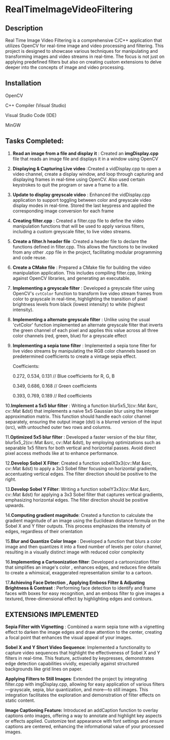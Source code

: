 # RealTimeImageVideoFiltering

## Description
Real Time Image Video Filtering is a comprehensive C/C++ application that utilizes OpenCV for real-time image and video processing and filtering. This project is designed to showcase various techniques for manipulating and transforming images and video streams in real-time. The focus is not just on applying predefined filters but also on creating custom extensions to delve deeper into the concepts of image and video processing.

## Installation

OpenCV

C++ Compiler (Visual Studio)

Visual Studio Code (IDE)

MinGW

## Tasks Completed:

1. **Read an image from a file and display it** : Created an **imgDisplay.cpp** file that reads an image file and displays it in a window using OpenCV

2. **Displaying & Capturing Live video** :Created a vidDisplay.cpp to open a video channel, create a display window, and loop through capturing and displaying frames in real-time using OpenCV. Also used certain keystrokes to quit the program or save a frame to a file.

3. **Update to display greyscale video** : Enhanced the vidDisplay.cpp application to support toggling between color and greyscale video display modes in real-time. Stored the last keypress and applied the corresponding image conversion for each frame

4. **Creating filter.cpp** : Created a filter.cpp file to define the video manipulation functions that will be used to apply various filters, including a custom greyscale filter, to live video streams.

5. **Create a filter.h header file** :Created a header file to declare the functions defined in filter.cpp. This allows the functions to be invoked from any other .cpp file in the project, facilitating modular programming and code reuse.

6. **Create a CMake file** : Prepared a CMake file for building the video manipulation application. This includes compiling filter.cpp, linking against OpenCV libraries, and generating an executable.

7. **Implementing a greyscale filter** : Developed a greyscale filter using OpenCV's `cvtColor` function to transform live video stream frames from color to grayscale in real-time, highlighting the transition of pixel brightness levels from black (lowest intensity) to white (highest intensity).
  
8. **Implementing a alternate greyscale filter** : Unlike using the usual 'cvtColor' function implemented an alternate greyscale filter that inverts the green channel of 
each pixel and applies this value across all three color channels (red, green, blue) for a greyscale effect

9. **Implementing a sepia tone filter** : Implemented a sepia tone filter for live video streams by manipulating the RGB color channels based on predetermined coefficients to create a vintage sepia effect.

   Coefficients:

   0.272, 0.534, 0.131    // Blue coefficients for R, G, B  

   0.349, 0.686, 0.168    // Green coefficients

   0.393, 0.769, 0.189    // Red coefficients

10.**Implement a 5x5 blur filter** : Writing a function blur5x5_1(cv::Mat &src, cv::Mat &dst) that implements a naive 5x5 Gaussian blur using the integer approximation matrix. This function should handle each color channel separately, ensuring the output image (dst) is a blurred version of the input (src), with untouched outer two rows and columns.

11.**Optimized 5x5 blur filter** : Developed a faster version of the blur filter, blur5x5_2(cv::Mat &src, cv::Mat &dst), by employing optimizations such as separable 1x5 filters for both vertical and horizontal passes. Avoid direct pixel access methods like at to enhance performance.

12.**Develop Sobel X Filter**: Created a function sobelX3x3(cv::Mat &src, cv::Mat &dst) to apply a 3x3 Sobel filter focusing on horizontal gradients, accentuating vertical edges. The filter direction should be positive to the right.

13.**Develop Sobel Y Filter**: Writing a function sobelY3x3(cv::Mat &src, cv::Mat &dst) for applying a 3x3 Sobel filter that captures vertical gradients, emphasizing horizontal edges. The filter direction should be positive upwards.

14.**Computing gradient magnitude**: Created a function to calculate the gradient magnitude of an image using the Euclidean distance formula on the Sobel X and Y filter outputs. This process emphasizes the intensity of edges, regardless of their orientation

15.**Blur and Quantize Color Image** : Developed a function that blurs a color image and then quantizes it into a fixed number of levels per color channel, resulting in a visually distinct image with reduced color complexity

16.**Implementing a Cartoonization filter**: Developed a cartoonization filter that simplifies an image's color , enhances edges, and reduces fine details to create a whimsical, exaggerated representation similar to a cartoon. 

17.**Achieving Face Detection , Applying Emboss Filter & Adjusting Brightness & Contrast** : Performing face detection to identify and frame faces with boxes for easy recognition, and an emboss filter to give images a textured, three-dimensional effect by highlighting edges and contours.



## EXTENSIONS IMPLEMENTED

**Sepia Filter with Vignetting** : Combined a warm sepia tone with a vignetting effect to darken the image edges and draw attention to the center, creating a focal point that enhances the visual appeal of your images.

**Sobel X and Y Short Video Sequence**: Implemented a functionality to capture video sequences that highlight the effectiveness of Sobel X and Y filters in real-time. This feature, activated by keypresses, demonstrates edge detection capabilities vividly, especially against structured backgrounds like grid lines on paper.

**Applying Filters to Still Images**: Extended the project by integrating filter.cpp with imgDisplay.cpp, allowing for easy application of various filters—grayscale, sepia, blur quantization, and more—to still images. This integration facilitates the exploration and demonstration of filter effects on static content.

**Image Captioning Feature:** Introduced an addCaption function to overlay captions onto images, offering a way to annotate and highlight key aspects or effects applied. Customize text appearance with font settings and ensure captions are centered, enhancing the informational value of your processed images.
